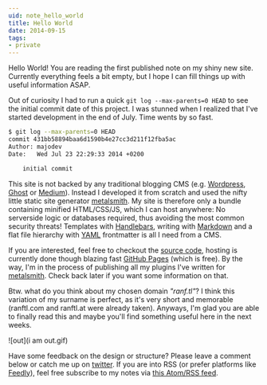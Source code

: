```yaml
---
uid: note_hello_world
title: Hello World
date: 2014-09-15
tags:
- private
---
```


Hello World! You are reading the first published note on my shiny new site. Currently everything feels a bit empty, but I hope I can fill things up with useful information ASAP.

Out of curiosity I had to run a quick `git log --max-parents=0 HEAD` to see the initial commit date of this project. I was stunned when I realized that I've started development in the end of July. Time wents by so fast.

``` bash
$ git log --max-parents=0 HEAD
commit 431bb58894baa6d1590b4e27cc3d211f12fba5ac
Author: majodev
Date:   Wed Jul 23 22:29:33 2014 +0200

    initial commit
```

This site is not backed by any traditional blogging CMS (e.g. [Wordpress](http://wpde.org/), [Ghost](https://ghost.org/) or [Medium](https://medium.com/)). Instead I developed it from scratch and used the nifty little static site generator [metalsmith](http://metalsmith.io). My site is therefore only a bundle containing minified HTML/CSS/JS, which I can host anywhere: No serverside logic or databases required, thus avoiding the most common security threats! Templates with [Handlebars](http://handlebarsjs.com/), writing with [Markdown](https://github.com/adam-p/markdown-here/wiki/Markdown-Cheatsheet) and a flat file hierarchy with [YAML](http://www.yaml.org/) frontmatter is all I need from a CMS. 

If you are interested, feel free to checkout the [source code](https://github.com/majodev/majodev.github.io/), hosting is currently done though blazing fast [GitHub Pages](https://pages.github.com/) (which is free). By the way, I'm in the process of publishing all my plugins I've written for [metalsmith](http://metalsmith.io). Check back later if you want some information on that.

Btw. what do you think about my chosen domain *"ranf.tl"*? I think this variation of my surname is perfect, as it's very short and memorable (ranftl.com and ranftl.at were already taken). Anyways, I'm glad you are able to finally read this and maybe you'll find something useful here in the next weeks.

![out](i am out.gif)

Have some feedback on the design or structure? Please leave a comment below or catch me up on [twitter](http://twitter.com/majodev). If you are into RSS (or prefer platforms like [Feedly](https://feedly.com/)), feel free subscribe to my notes via [this Atom/RSS feed](/feed.xml).